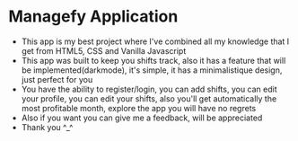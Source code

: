 # Managefy Application

- This app is my best project where I've combined all my knowledge that I get from HTML5, CSS and Vanilla Javascript
- This app was built to keep you shifts track, also it has a feature that will be implemented(darkmode), it's simple, it has a minimalistique design, just perfect for you
- You have the ability to register/login, you can add shifts, you can edit your profile, you can edit your shifts, also you'll get automatically the most profitable month, explore the app you will have no regrets
- Also if you want you can give me a feedback, will be appreciated
- Thank you ^\_^
